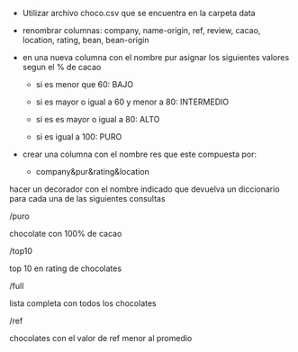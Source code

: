 - Utilizar archivo choco.csv que se encuentra en la carpeta data

- renombrar columnas: company, name-origin, ref, review, cacao, location, rating, bean, bean-origin

- en una nueva columna con el nombre pur asignar los siguientes valores segun el % de cacao

    - si es menor que 60: BAJO

    - si es mayor o igual a 60 y menor a 80: INTERMEDIO

    - si es es mayor o igual a 80: ALTO

    - si es igual a 100: PURO

- crear una columna con el nombre res que este compuesta por:

    - company&pur&rating&location


hacer un decorador con el nombre indicado que devuelva un diccionario para cada una de las siguientes consultas

/puro

chocolate con 100% de cacao


/top10

top 10 en rating de chocolates

/full

lista completa con todos los chocolates


/ref

chocolates con el valor de ref menor al promedio 
